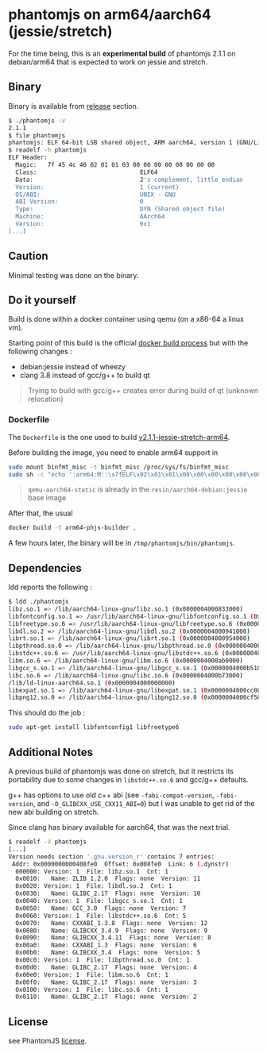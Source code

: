 # phantomjs on arm64/aarch64 (jessie/stretch)

For the time being, this is an **experimental build** of phantomjs 2.1.1 on debian/arm64 that is expected to work on jessie and stretch.

## Binary
Binary is available from [release](https://github.com/fg2it/phantomjs-on-raspberry/releases/) section.
```bash
$ ./phantomjs -v
2.1.1
$ file phantomjs
phantomjs: ELF 64-bit LSB shared object, ARM aarch64, version 1 (GNU/Linux), dynamically linked, interpreter /lib/ld-linux-aarch64.so.1, for GNU/Linux 3.7.0, BuildID[sha1]=766bd709bf1e1729a67e36ddf765495fed3bc195, stripped
$ readelf -h phantomjs
ELF Header:
  Magic:   7f 45 4c 46 02 01 01 03 00 00 00 00 00 00 00 00
  Class:                             ELF64
  Data:                              2's complement, little endian
  Version:                           1 (current)
  OS/ABI:                            UNIX - GNU
  ABI Version:                       0
  Type:                              DYN (Shared object file)
  Machine:                           AArch64
  Version:                           0x1
[...]
```

## Caution
Minimal testing was done on the binary.

## Do it yourself
Build is done within a docker container using qemu (on
a x86-64 a linux vm).

Starting point of this build is the official
[docker build process](https://github.com/ariya/phantomjs/blob/2.1.1/deploy/docker-build.sh)
but with the following changes :
- debian:jessie instead of wheezy
- clang 3.8 instead of gcc/g++ to build qt
> Trying to build with gcc/g++ creates error during build of qt (unknown relocation)

### Dockerfile
The `Dockerfile` is the one used to build [v2.1.1-jessie-stretch-arm64][release].

[release]: https://github.com/fg2it/phantomjs-on-raspberry/releases/tag/v2.1.1-jessie-stretch-arm64

Before building the image, you need to enable arm64 support in
```bash
sudo mount binfmt_misc -t binfmt_misc /proc/sys/fs/binfmt_misc
sudo sh -c "echo ':arm64:M::\x7fELF\x02\x01\x01\x00\x00\x00\x00\x00\x00\x00\x00\x00\x02\x00\xb7:\xff\xff\xff\xff\xff\xff\xff\x00\xff\xff\xff\xff\xff\xff\xff\xff\xfe\xff\xff:/usr/bin/qemu-aarch64-static:'  > /proc/sys/fs/binfmt_misc/register"
```
> `qemu-aarch64-static` is already in the `resin/aarch64-debian:jessie` base image

After that, the usual
```bash
docker build -t arm64-phjs-builder .
```
A few hours later, the binary will be in `/tmp/phantomjs/bin/phantomjs`.

## Dependencies
ldd reports the following :
```bash
$ ldd ./phantomjs
libz.so.1 => /lib/aarch64-linux-gnu/libz.so.1 (0x0000004000833000)
libfontconfig.so.1 => /usr/lib/aarch64-linux-gnu/libfontconfig.so.1 (0x000000400085c000)
libfreetype.so.6 => /usr/lib/aarch64-linux-gnu/libfreetype.so.6 (0x00000040008a3000)
libdl.so.2 => /lib/aarch64-linux-gnu/libdl.so.2 (0x0000004000941000)
librt.so.1 => /lib/aarch64-linux-gnu/librt.so.1 (0x0000004000954000)
libpthread.so.0 => /lib/aarch64-linux-gnu/libpthread.so.0 (0x000000400096c000)
libstdc++.so.6 => /usr/lib/aarch64-linux-gnu/libstdc++.so.6 (0x0000004000997000)
libm.so.6 => /lib/aarch64-linux-gnu/libm.so.6 (0x0000004000ab0000)
libgcc_s.so.1 => /lib/aarch64-linux-gnu/libgcc_s.so.1 (0x0000004000b51000)
libc.so.6 => /lib/aarch64-linux-gnu/libc.so.6 (0x0000004000b73000)
/lib/ld-linux-aarch64.so.1 (0x0000004000000000)
libexpat.so.1 => /lib/aarch64-linux-gnu/libexpat.so.1 (0x0000004000cc0000)
libpng12.so.0 => /lib/aarch64-linux-gnu/libpng12.so.0 (0x0000004000cf5000)
```

This should do the job :

```bash
sudo apt-get install libfontconfig1 libfreetype6
```

## Additional Notes

A previous build of phantomjs was done on stretch, but it restricts its
portability due to some changes in `libstdc++.so.6` and gcc/g++ defaults.

g++ has options to use old c++ abi (see `-fabi-compat-version`, `-fabi-version`,
and `-D_GLIBCXX_USE_CXX11_ABI=0`) but I was unable to get rid of the new abi
building on stretch.

Since clang has binary available for aarch64, that was the next trial.

```bash
$ readelf -V phantomjs
[...]
Version needs section '.gnu.version_r' contains 7 entries:
 Addr: 0x0000000000408fe0  Offset: 0x008fe0  Link: 6 (.dynstr)
  000000: Version: 1  File: libz.so.1  Cnt: 1
  0x0010:   Name: ZLIB_1.2.0  Flags: none  Version: 11
  0x0020: Version: 1  File: libdl.so.2  Cnt: 1
  0x0030:   Name: GLIBC_2.17  Flags: none  Version: 10
  0x0040: Version: 1  File: libgcc_s.so.1  Cnt: 1
  0x0050:   Name: GCC_3.0  Flags: none  Version: 7
  0x0060: Version: 1  File: libstdc++.so.6  Cnt: 5
  0x0070:   Name: CXXABI_1.3.8  Flags: none  Version: 12
  0x0080:   Name: GLIBCXX_3.4.9  Flags: none  Version: 9
  0x0090:   Name: GLIBCXX_3.4.11  Flags: none  Version: 8
  0x00a0:   Name: CXXABI_1.3  Flags: none  Version: 6
  0x00b0:   Name: GLIBCXX_3.4  Flags: none  Version: 5
  0x00c0: Version: 1  File: libpthread.so.0  Cnt: 1
  0x00d0:   Name: GLIBC_2.17  Flags: none  Version: 4
  0x00e0: Version: 1  File: libm.so.6  Cnt: 1
  0x00f0:   Name: GLIBC_2.17  Flags: none  Version: 3
  0x0100: Version: 1  File: libc.so.6  Cnt: 1
  0x0110:   Name: GLIBC_2.17  Flags: none  Version: 2
```

## License
see PhantomJS [license](https://github.com/ariya/phantomjs/blob/master/LICENSE.BSD).
